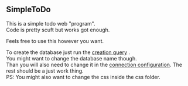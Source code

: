 ## SimpleToDo
This is a simple todo web "program".  
Code is pretty scuft but works got enough.  

Feels free to use this however you want.  

To create the database just run the [creation query](https://github.com/ErikSchnittker/SimpleToDo/blob/master/db/database.sql)
.  
You might want to change the database name though.  
Than you will also need to change it in the [connection configuration](https://github.com/ErikSchnittker/SimpleToDo/blob/master/db/connection.php).
The rest should be a just work thing.  
PS: You might also want to change the css inside the css folder.
